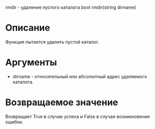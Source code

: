 rmdir - удаление пустого каталога
    bool rmdir(string dirname)

Описание
========

Функция пытается удалить пустой каталог.

Аргументы
=========

* dirname - относительный или абсолютный адрес удаляемого каталога.

Возвращаемое значение
=====================

Возвращает True в случае успеха и False в случае возникновения ошибки.

